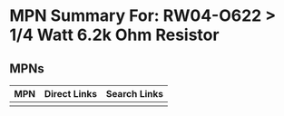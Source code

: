 



# MPN Summary For: RW04-O622 > 1/4 Watt 6.2k Ohm Resistor

## MPNs
  

|MPN|Direct Links|Search Links|
| :--- | :--- | :--- |
||||
